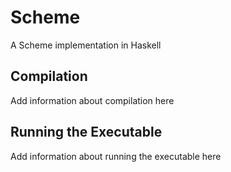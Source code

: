 # Scheme 

A Scheme implementation in Haskell

## Compilation 

Add information about compilation here

## Running the Executable

Add information about running the executable here